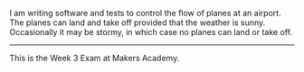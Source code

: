 I am writing software and tests to control the flow of planes at an airport. The planes can land and take off provided that the weather is sunny. Occasionally it may be stormy, in which case no planes can land or take off. 

-----------------------------------

This is the Week 3 Exam at Makers Academy.
